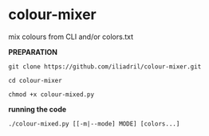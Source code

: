 # colour-mixer
mix colours from CLI and/or colors.txt

**PREPARATION**

`git clone https://github.com/iliadril/colour-mixer.git`

`cd colour-mixer`

`chmod +x colour-mixed.py`


**running the code**

`./colour-mixed.py [[-m|--mode] MODE] [colors...] `
